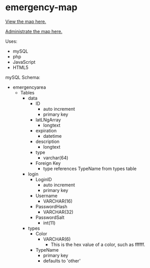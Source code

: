 # emergency-map
[View the map here.](http://tristo7.asuscomm.com/emergency-map/EmergencyAreaClient.html)


[Administrate the map here.](http://tristo7.asuscomm.com/emergency-map/EmergencyAreaAdmin.html)

Uses:
- mySQL
- php
- JavaScript
- HTML5

mySQL Schema:
- emergencyarea
	- Tables
		- data 
			- ID 
				- auto increment
				- primary key
			- latLNgArray
				- longtext
			- expiration
				- datetime
			- description
				- longtext
			- type
				- varchar(64)
			- Foreign Key
				- type references TypeName from types table
		- login
			- LoginID 
				- auto increment
				- primary key
			- Username
				- VARCHAR(16)
			- PasswordHash
				- VARCHAR(32)
			- PasswordSalt
				- int(11)
		- types
			- Color
				- VARCHAR(6)
					- This is the hex value of a color, such as ffffff.
			- TypeName
				- primary key
				- defaults to 'other'